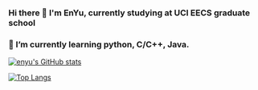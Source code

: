### Hi there 👋 I'm EnYu, currently studying at UCI EECS graduate school
### 🌱 I’m currently learning python, C/C++, Java.


[![enyu's GitHub stats](https://github-readme-stats.vercel.app/api?username=enyuh&show_icons=true&theme=onedark)](https://github.com/anuraghazra/github-readme-stats)

[![Top Langs](https://github-readme-stats.vercel.app/api/top-langs/?username=enyuh&layout=compact&theme=nightowl)](https://github.com/anuraghazra/github-readme-stats)


<!--
**enyuh/enyuh** is a ✨ _special_ ✨ repository because its `README.md` (this file) appears on your GitHub profile.
Here are some ideas to get you started:

- 🔭 I’m currently working on ...
- 🌱 I’m currently learning ...
- 👯 I’m looking to collaborate on ...
- 🤔 I’m looking for help with ...
- 💬 Ask me about ...
- 📫 How to reach me: ...
- 😄 Pronouns: ...
- ⚡ Fun fact: ...
-->
